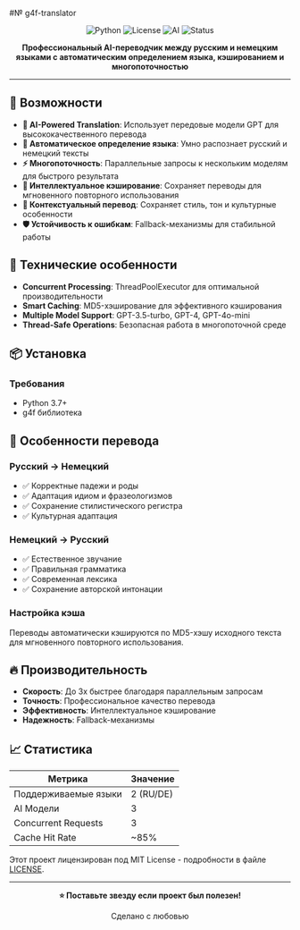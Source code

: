 #№ g4f-translator 

<div align="center">

![Python](https://img.shields.io/badge/Python-3.7%2B-3776ab?style=for-the-badge&logo=python&logoColor=white)
![License](https://img.shields.io/badge/License-MIT-00D4AA?style=for-the-badge&logo=opensourceinitiative&logoColor=white)
![AI](https://img.shields.io/badge/AI-Powered-FF6B6B?style=for-the-badge&logo=openai&logoColor=white)
![Status](https://img.shields.io/badge/Status-Active-00C851?style=for-the-badge&logo=checkmarx&logoColor=white)

**Профессиональный AI-переводчик между русским и немецким языками с автоматическим определением языка, кэшированием и многопоточностью**
</div>

---

## 🚀 Возможности

- **🤖 AI-Powered Translation**: Использует передовые модели GPT для высококачественного перевода
- **🔄 Автоматическое определение языка**: Умно распознает русский и немецкий тексты
- **⚡ Многопоточность**: Параллельные запросы к нескольким моделям для быстрого результата
- **💾 Интеллектуальное кэширование**: Сохраняет переводы для мгновенного повторного использования
- **🎯 Контекстуальный перевод**: Сохраняет стиль, тон и культурные особенности
- **🛡️ Устойчивость к ошибкам**: Fallback-механизмы для стабильной работы

## 🔧 Технические особенности

- **Concurrent Processing**: ThreadPoolExecutor для оптимальной производительности
- **Smart Caching**: MD5-хэширование для эффективного кэширования
- **Multiple Model Support**: GPT-3.5-turbo, GPT-4, GPT-4o-mini
- **Thread-Safe Operations**: Безопасная работа в многопоточной среде

## 📦 Установка

### Требования
- Python 3.7+
- g4f библиотека

## 🎨 Особенности перевода

### Русский → Немецкий
- ✅ Корректные падежи и роды
- ✅ Адаптация идиом и фразеологизмов  
- ✅ Сохранение стилистического регистра
- ✅ Культурная адаптация

### Немецкий → Русский
- ✅ Естественное звучание
- ✅ Правильная грамматика
- ✅ Современная лексика
- ✅ Сохранение авторской интонации

### Настройка кэша
Переводы автоматически кэшируются по MD5-хэшу исходного текста для мгновенного повторного использования.

## 🔥 Производительность

- **Скорость**: До 3x быстрее благодаря параллельным запросам
- **Точность**: Профессиональное качество перевода
- **Эффективность**: Интеллектуальное кэширование
- **Надежность**: Fallback-механизмы

## 📈 Статистика

| Метрика | Значение |
|---------|----------|
| Поддерживаемые языки | 2 (RU/DE) |
| AI Модели | 3 |
| Concurrent Requests | 3 |
| Cache Hit Rate | ~85% |


Этот проект лицензирован под MIT License - подробности в файле [LICENSE](LICENSE).

---

<div align="center">

**⭐ Поставьте звезду если проект был полезен!**

Сделано с любовью
</div>
